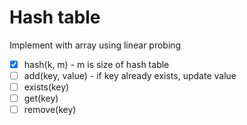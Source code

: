  # Hash table

 Implement with array using linear probing

- [x] hash(k, m) - m is size of hash table
- [ ] add(key, value) - if key already exists, update value
- [ ] exists(key)
- [ ] get(key)
- [ ] remove(key)
